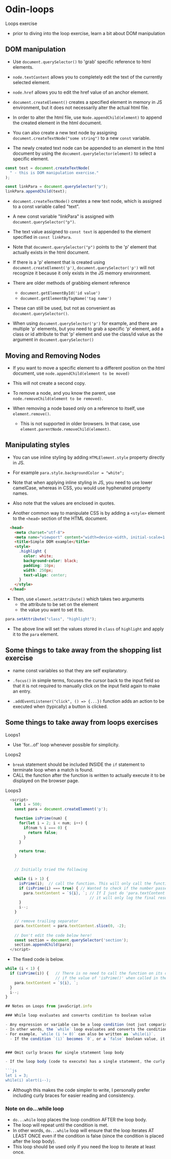 # Odin-loops
Loops exercise

- prior to diving into the loop exercise, learn a bit about DOM manipulation

## DOM manipulation

- Use `document.querySelector()` to 'grab' specific reference to html elements.
- `node.textContent` allows you to completely edit the text of the currently selected element.
- `node.href` allows you to edit the href value of an anchor element.

- `document.createElement()` creates a specified element in memory in JS environment, but it does not necessarily alter the actual html file.
- In order to alter the html file, use `Node.appendChild(element)` to append the created element in the html document.
- You can also create a new text node by assigning `document.createTextNode("some string")` to a new `const` variable.
- The newly created text node can be appended to an element in the html document by using the `document.querySelector(element)` to select a specific element. 

```js
const text = document.createTextNode(
  " - this is DOM manipulation exercise."
);

const linkPara = document.querySelector("p");
linkPara.appendChild(text);
```

- `document.createTextNode()` creates a new text node, which is assigned to a const variable called "text".
- A new const variable "linkPara" is assigned with `document.querySelector("p")`.
- The text value assigned to `const text` is appended to the element specified in `const linkPara`.

- Note that `document.querySelector("p")` points to the 'p' element that actually exists in the html document.
- If there is a 'p' element that is created using `document.createElement('p')`, `document.querySelector('p')` will not recognize it because it only exists in the JS memory environment.

- There are older methods of grabbing element reference
  - `document.getElementById('id value')`
  - `document.getElementByTagName('tag name')`
- These can still be used, but not as convenient as `document.querySelector()`.

- When using `document.querySelector('p')` for example, and there are multiple 'p' elements, but you need to grab a specific 'p' element, add a class or id attribute to that 'p' element and use the class/id value as the argument in `document.querySelector()`

## Moving and Removing Nodes

- If you want to move a specific element to a different position on the html document, use `node.appendChild(element to be moved)`
- This will not create a second copy.

- To remove a node, and you know the parent, use `node.removeChild(element to be removed)`.
- When removing a node based only on a reference to itself, use `element.remove()`.
  - This is not supported in older browsers. In that case, use `element.parentNode.removeChild(element)`.

## Manipulating styles

- You can use inline styling by adding `HTMLElement.style` property directly in JS.
- For example `para.style.backgroundColor = "white";`
- Note that when applying inline styling in JS, you need to use lower camelCase, whereas in CSS, you would use hyphenated property names.
- Also note that the values are enclosed in quotes.

- Another common way to manipulate CSS is by adding a `<style>` element to the `<head>` section of the HTML document.
  
```HTML
  <head>
    <meta charset="utf-8">
    <meta name="viewport" content="width=device-width, initial-scale=1.0">
    <title>Simple DOM example</title>
    <style>
      .highlight {
        color: white;
        background-color: black;
        padding: 10px;
        width: 250px;
        text-align: center;
      }
    </style>
  </head>
  ```

- Then, use `element.setAttribute()` which takes two arguments
  - the attribute to be set on the element
  - the value you want to set it to.

```js
para.setAttribute("class", "highlight");
```

- The above line will set the values stored in `class` of `highlight` and apply it to the `para` element.

## Some things to take away from the shopping list exercise

- name const variables so that they are self explanatory.

- `.focus()` in simple terms, focuses the cursor back to the input field so that it is not required to manually click on the input field again to make an entry.

- `.addEventListener("click", () => {...})` function adds an action to be executed when (typically) a button is clicked.

## Some things to take away from loops exercises

Loops1

- Use 'for...of' loop whenever possible for simplicity.

Loops2

- `break` statement should be included INSIDE the `if` statement to terminate loop when a match is found.
- CALL the function after the function is written to actually execute it to be displayed on the browser page.

Loops3

```js
  <script>
    let i = 500;
    const para = document.createElement('p');

    function isPrime(num) {
      for(let i = 2; i < num; i++) {
        if(num % i === 0) {
          return false;
        }
      }

      return true;
    }


    // Initially tried the following

    while (i > 1) {
      isPrime(i);  // call the function. This will only call the function, but not do anything else. It will not proceed to the if statement.
      if (isPrime(i) === true) { // Wanted to check if the number passed returns 'true'. But this is not the proper way to check
        para.textContent = `${i}, `; // If I just do 'para.textContent = `${i}, `;', it will not concatenate the recurring results.
                                     // it will only log the final result, which would be '2'.
      }
      i--;
    }

    // remove trailing separator
    para.textContent = para.textContent.slice(0, -2);
    
    // Don't edit the code below here!
    const section = document.querySelector('section');
    section.appendChild(para);
  </script>
  ```

- The fixed code is below.

```js
while (i < 1) {
  if (isPrime(i)) {   // There is no need to call the function on its own, nor does it require comparison against 'true'
                      // if the value of 'isPrime()' when called in the 'if' statement is 'true', it will proceed to execute the code.
    para.textContent = `${i}, `;
  }
  i--;
}

## Notes on Loops from javaScript.info

### While loop evaluates and converts condition to boolean value

- Any expression or variable can be a loop condition (not just comparisons).
- In other words, the `while` loop evaluates and converts the condition to a boolean value.
- For example, `while (i != 0)` can also be written as `while(i)`.
  - If the condition `(i)` becomes `0`, or a `false` boolean value, it will terminate the loop.


### Omit curly braces for single statement loop body

- If the loop body (code to execute) has a single statement, the curly braces can be omitted.

```js
let i = 3;
while(i) alert(i--);
```

- Although this makes the code simpler to write, I personally prefer including curly braces for easier reading and consistency.

### Note on do...while loop

- `do...while` loop places the loop condition AFTER the loop body.
- The loop will repeat until the condition is met.
- In other words, `do...while` loop will ensure that the loop iterates AT LEAST ONCE even if the condition is false (since the condition is placed after the loop body).
- This loop should be used only if you need the loop to iterate at least once.
